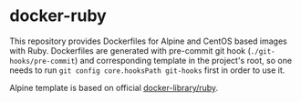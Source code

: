 # docker-ruby

This repository provides Dockerfiles for Alpine and CentOS based images with Ruby. Dockerfiles are generated with pre-commit git hook (`./git-hooks/pre-commit`) and corresponding template in the project's root, so one needs to run `git config core.hooksPath git-hooks` first in order to use it.

Alpine template is based on official [docker-library/ruby](https://github.com/docker-library/ruby).
